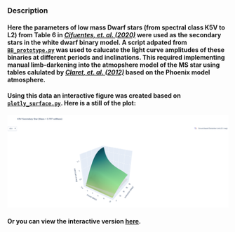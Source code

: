 ### Description

#### Here the parameters of low mass Dwarf stars (from spectral class K5V to L2) from Table 6 in [*Cifuentes, et. al. (2020)*](https://ui.adsabs.harvard.edu/abs/2020A%26A...642A.115C/abstract) were used as the secondary stars in the white dwarf binary model. A script adpated from [`BB_prototype.py`](https://github.com/george-hummus/PHOEBE/blob/main/Final_Protoype/BB_prototype.py) was used to calucate the light curve amplitudes of these binaries at different periods and inclinations. This required implementing manual limb-darkening into the atmopshere model of the MS star using tables calulated by [*Claret, et. al. (2012)*](https://www.aanda.org/articles/aa/full_html/2012/10/aa19849-12/aa19849-12.html) based on the Phoenix model atmosphere. 

#### Using this data an interactive figure was created based on [`plotly_surface.py`](https://github.com/george-hummus/PHOEBE/blob/main/interactive_plots/plotly_surface.py). Here is a still of the plot:
![example](CARMENES_surface.png)
#### Or you can view the interactive version [here](https://htmlpreview.github.io/?https://github.com/george-hummus/PHOEBE/blob/main/CARMENES/outputs/CARMENES_surface.html).




